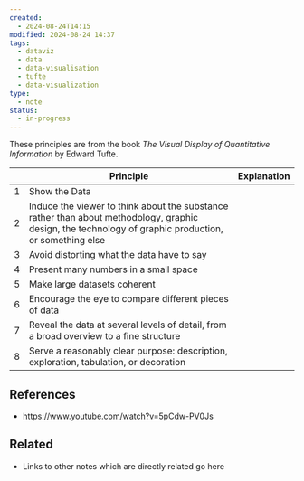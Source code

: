 ```yaml
---
created:
  - 2024-08-24T14:15
modified: 2024-08-24 14:37
tags:
  - dataviz
  - data
  - data-visualisation
  - tufte
  - data-visualization
type:
  - note
status:
  - in-progress
---
```

These principles are from the book _The Visual Display of Quantitative Information_ by Edward Tufte.

|     | Principle                                                                                                                                             | Explanation |
| --- | ----------------------------------------------------------------------------------------------------------------------------------------------------- | ----------- |
| 1   | Show the Data                                                                                                                                         |             |
| 2   | Induce the viewer to think about the substance rather than about methodology, graphic design, the technology of graphic production, or something else |             |
| 3   | Avoid distorting what the data have to say                                                                                                            |             |
| 4   | Present many numbers in a small space                                                                                                                 |             |
| 5   | Make large datasets coherent                                                                                                                          |             |
| 6   | Encourage the eye to compare different pieces of data                                                                                                 |             |
| 7   | Reveal the data at several levels of detail, from a broad overview to a fine structure                                                                |             |
| 8   | Serve a reasonably clear purpose: description, exploration, tabulation, or decoration                                                                 |             |
## References
* https://www.youtube.com/watch?v=5pCdw-PV0Js
## Related

* Links to other notes which are directly related go here